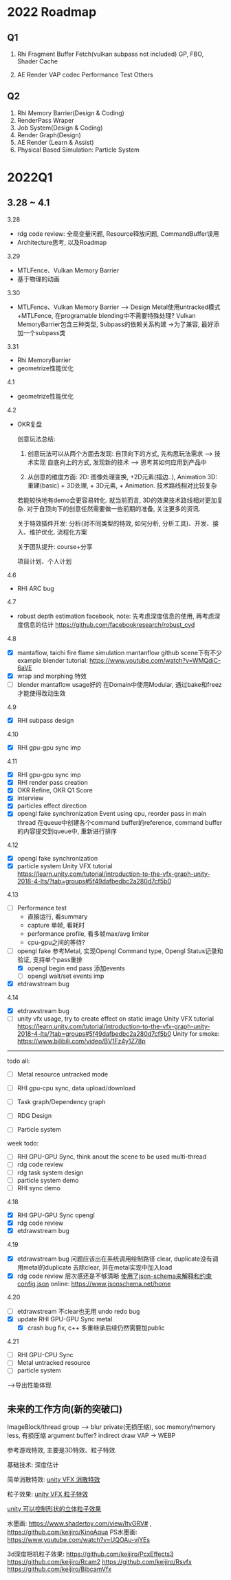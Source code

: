 # 2022 Roadmap
## Q1
1. Rhi
    Fragment Buffer Fetch(vulkan subpass not included)
    GP, FBO, Shader Cache
    
2. AE Render
    VAP codec
    Performance Test
    Others

## Q2
1. Rhi Memory Barrier(Design & Coding)
2. RenderPass Wraper
3. Job System(Design & Coding)
4. Render Graph(Design)
5. AE Render (Learn & Assist)
6. Physical Based Simulation: Particle System


# 2022Q1
## 3.28 ~ 4.1
3.28
* rdg code review: 全局变量问题, Resource释放问题, CommandBuffer误用
* Architecture思考, 以及Roadmap

3.29
* MTLFence、Vulkan Memory Barrier
* 基于物理的动画

3.30
* MTLFence、Vulkan Memory Barrier --> Design
    Metal使用untracked模式+MTLFence, 在programable blending中不需要特殊处理?
    Vulkan MemoryBarrier包含三种类型, Subpass的依赖关系构建
    ->为了兼容, 最好添加一个subpass类

3.31
* Rhi MemoryBarrier
* geometrize性能优化

4.1
* geometrize性能优化

4.2
* OKR复盘

    创意玩法总结:
    1. 创意玩法可以从两个方面去发现: 
        自顶向下的方式, 先构思玩法需求 --> 技术实现
        自底向上的方式, 发现新的技术 --> 思考其如何应用到产品中

    2. 从创意的维度方面:
        2D: 图像处理变换, +2D元素(描边..), Animation
        3D: 重建(basic) + 3D处理, + 3D元素, + Animation. 技术路线相对比较复杂

    若能较快地有demo会更容易转化.
    就当前而言, 3D的效果技术路线相对更加复杂. 对于自顶向下的创意任然需要做一些前期的准备, 关注更多的资讯.

    关于特效插件开发: 分析(对不同类型的特效, 如何分析, 分析工具)、开发、接入、维护优化.
    流程化方案

    关于团队提升: course+分享

    项目计划、个人计划

4.6
* RHI ARC bug

4.7
* robust depth estimation facebook, note: 先考虑深度信息的使用, 再考虑深度信息的估计
    https://github.com/facebookresearch/robust_cvd

4.8
- [x] mantaflow, taichi fire flame simulation
    mantanflow github scene下有不少example
    blender tutorial: https://www.youtube.com/watch?v=WMQdiC-6aVE
- [x] wrap and morphing 特效
- [ ] blender mantaflow usage好的
    在Domain中使用Modular, 通过bake和freez才能使得改动生效

4.9
- [x] RHI subpass design

4.10
- [x] RHI gpu-gpu sync imp

4.11
- [x] RHI gpu-gpu sync imp
- [x] RHI render pass creation
- [x] OKR Refine, OKR Q1 Score
- [x] interview
- [x] particles effect direction
- [x] opengl fake synchronization Event using cpu, reorder pass in main thread
    在queue中创建各个command buffer的reference, command buffer的内容提交到queue中, 重新进行排序

4.12
- [x] opengl fake synchronization
- [x] particle system
    Unity VFX tutorial https://learn.unity.com/tutorial/introduction-to-the-vfx-graph-unity-2018-4-lts/?tab=groups#5f49dafbedbc2a280d7cf5b0

4.13
- [ ] Performance test
    * 直接运行, 看summary
    * capture 单帧, 看耗时
    * performance profile, 看多帧max/avg limiter
    * cpu-gpu之间的等待?
- [ ] opengl fake 
    参考Metal, 实现Opengl Command type, Opengl Status记录和验证, 支持单个pass重排
    - [x] opengl begin end pass 添加events
    - [ ] opengl wait/set events imp
- [x] etdrawstream bug

4.14
- [x] etdrawstream bug
- [ ] unity vfx usage, try to create effect on static image
    Unity VFX tutorial https://learn.unity.com/tutorial/introduction-to-the-vfx-graph-unity-2018-4-lts/?tab=groups#5f49dafbedbc2a280d7cf5b0
    Unity for smoke: https://www.bilibili.com/video/BV1Fz4y1Z78p

--------------------------------------------------

todo all:
- [ ] Metal resource untracked mode
- [ ] RHI gpu-cpu sync, data upload/download
- [ ] Task graph/Dependency graph
- [ ] RDG Design
- [ ] Particle system


week todo:
- [ ] RHI GPU-GPU Sync, think anout the scene to be used
    multi-thread
- [ ] rdg code review
- [ ] rdg task system design
- [ ] particle system demo
- [ ] RHI sync demo

4.18
- [x] RHI GPU-GPU Sync opengl
- [x] rdg code review
- [x] etdrawstream bug

4.19
- [x] etdrawstream bug
    问题应该出在系统调用绘制路径
    clear, duplicate没有调用metal的duplicate
    去除clear, 并在metal实现中加入load
- [x] rdg code review
    层次感还是不够清晰
    [使用了json-schema来解释和约束config.json](https://json-schema.org/learn/getting-started-step-by-step.html)
    online: https://www.jsonschema.net/home

4.20
- [ ] etdrawstream 
    不clear也无用
    undo redo bug
- [x] update RHI GPU-GPU Sync metal
    - [x] crash bug fix, c++ 多重继承后续仍然需要加public

4.21
- [ ] RHI GPU-CPU Sync
- [ ] Metal untracked resource
- [ ] particle system

-->导出性能体现


## 未来的工作方向(新的突破口)

ImageBlock/thread group --> blur
private(无损压缩), soc memory/memory less, 有损压缩
argument buffer?
indirect draw
VAP -> WEBP


参考游戏特效, 主要是3D特效、粒子特效.

基础技术: 深度估计

简单消散特效:
[unity VFX 消散特效](https://www.youtube.com/watch?v=Xni8XDFcx0c)

粒子效果:
[unity VFX 粒子特效](https://www.youtube.com/watch?v=ePbeaYuMNK4)

[unity 可以控制形状的立体粒子效果](https://www.youtube.com/watch?v=SUZzJcBIK80)

水墨画: https://www.shadertoy.com/view/ltyGRV# , https://github.com/keijiro/KinoAqua
    PS水墨画: https://www.youtube.com/watch?v=UQOAu-vjYEs

3d深度相机粒子效果:
    https://github.com/keijiro/PcxEffects3
    https://github.com/keijiro/Rcam2
    https://github.com/keijiro/Rsvfx
    https://github.com/keijiro/BibcamVfx
